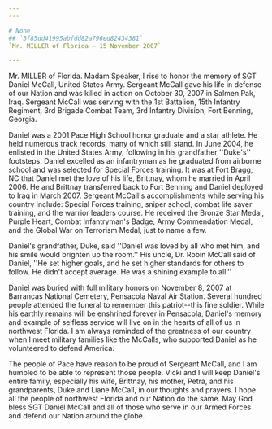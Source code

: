 ```yaml
---
---

# None
## `5f85dd41995abfdd82a796ed82434381`
`Mr. MILLER of Florida — 15 November 2007`

---
```



Mr. MILLER of Florida. Madam Speaker, I rise to honor the memory of 
SGT Daniel McCall, United States Army. Sergeant McCall gave his life in 
defense of our Nation and was killed in action on October 30, 2007 in 
Salmen Pak, Iraq. Sergeant McCall was serving with the 1st Battalion, 
15th Infantry Regiment, 3rd Brigade Combat Team, 3rd Infantry Division, 
Fort Benning, Georgia.

Daniel was a 2001 Pace High School honor graduate and a star athlete. 
He held numerous track records, many of which still stand. In June 
2004, he enlisted in the United States Army, following in his 
grandfather ''Duke's'' footsteps. Daniel excelled as an infantryman as 
he graduated from airborne school and was selected for Special Forces 
training. It was at Fort Bragg, NC that Daniel met the love of his 
life, Brittnay, whom he married in April 2006. He and Brittnay 
transferred back to Fort Benning and Daniel deployed to Iraq in March 
2007. Sergeant McCall's accomplishments while serving his country 
include: Special Forces training, sniper school, combat life saver 
training, and the warrior leaders course. He received the Bronze Star 
Medal, Purple Heart, Combat Infantryman's Badge, Army Commendation 
Medal, and the Global War on Terrorism Medal, just to name a few.

Daniel's grandfather, Duke, said ''Daniel was loved by all who met 
him, and his smile would brighten up the room.'' His uncle, Dr. Robin 
McCall said of Daniel, ''He set higher goals, and he set higher 
standards for others to follow. He didn't accept average. He was a 
shining example to all.''

Daniel was buried with full military honors on November 8, 2007 at 
Barrancas National Cemetery, Pensacola Naval Air Station. Several 
hundred people attended the funeral to remember this patriot--this fine 
soldier. While his earthly remains will be enshrined forever in 
Pensacola, Daniel's memory and example of selfless service will live on 
in the hearts of all of us in northwest Florida. I am always reminded 
of the greatness of our country when I meet military families like the 
McCalls, who supported Daniel as he volunteered to defend America.

The people of Pace have reason to be proud of Sergeant McCall, and I 
am humbled to be able to represent those people. Vicki and I will keep 
Daniel's entire family, especially his wife, Brittnay, his mother, 
Petra, and his grandparents, Duke and Liane McCall, in our thoughts and 
prayers. I hope all the people of northwest Florida and our Nation do 
the same. May God bless SGT Daniel McCall and all of those who serve in 
our Armed Forces and defend our Nation around the globe.
